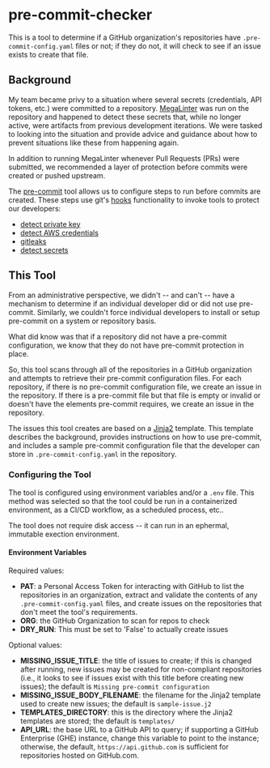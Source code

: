 # pre-commit-checker

This is a tool to determine if a GitHub organization's repositories
have `.pre-commit-config.yaml` files or not; if they do not, it will
check to see if an issue exists to create that file.

## Background

My team became privy to a situation where several secrets
(credentials, API tokens, etc.) were committed to a repository.
[MegaLinter](https://megalinter.io) was run on the repository and
happened to detect these secrets that, while no longer active,
were artifacts from previous development iterations.  We were
tasked to looking into the situation and provide advice and
guidance about how to prevent situations like these from
happening again.

In addition to running MegaLinter whenever Pull Requests (PRs)
were submitted, we recommended a layer of protection before
commits were created or pushed upstream.

The [pre-commit](https://pre-commit.com/) tool allows us to
configure steps to run before commits are created.  These
steps use git's
[hooks](https://git-scm.com/book/en/v2/Customizing-Git-Git-Hooks)
functionality to invoke tools to protect our developers:

* [detect private key](https://github.com/pre-commit/pre-commit-hooks)
* [detect AWS credentials](https://github.com/pre-commit/pre-commit-hooks)
* [gitleaks](https://github.com/zricethezav/gitleaks)
* [detect secrets](https://github.com/Yelp/detect-secrets)

## This Tool

From an administrative perspective, we didn't -- and can't -- have
a mechanism to determine if an individual developer did or did not
use pre-commit.  Similarly, we couldn't force individual
developers to install or setup pre-commit on a system or
repository basis.

What did know was that if a repository did not have a pre-commit
configuration, we know that they do not have pre-commit protection
in place.

So, this tool scans through all of the repositories in a GitHub
organization and attempts to retrieve their pre-commit configuration
files.  For each repository, if there is no pre-commit configuration
file, we create an issue in the repository.  If there is a pre-commit
file but that file is empty or invalid or doesn't have the elements
pre-commit requires, we create an issue in the repository.

The issues this tool creates are based on a
[Jinja2](https://jinja.palletsprojects.com/en/2.10.x/) template.
This template describes the background, provides instructions on
how to use pre-commit, and includes a sample pre-commit configuration
file that the developer can store in `.pre-commit-config.yaml` in
the repository.

### Configuring the Tool

The tool is configured using environment variables and/or a `.env`
file.  This method was selected so that the tool could be run
in a containerized environment, as a CI/CD workflow, as a
scheduled process, etc..

The tool does not require disk access -- it can run in an
ephermal, immutable exection environment.

#### Environment Variables

Required values:

* **PAT**: a Personal Access Token for interacting with GitHub to
  list the repositories in an organization, extract and validate
  the contents of any `.pre-commit-config.yaml` files, and
  create issues on the repositories that don't meet the tool's
  requirements.
* **ORG**: the GitHub Organization to scan for repos to check
* **DRY_RUN**: This must be set to 'False' to actually create issues

Optional values:

* **MISSING_ISSUE_TITLE**: the title of issues to create; if this is
  changed after running, new issues may be created for
  non-compliant repositories (i.e., it looks to see if issues
  exist with this title before creating new issues); the
  default is `Missing pre-commit configuration`
* **MISSING_ISSUE_BODY_FILENAME**: the filename for the Jinja2
  template used to create new issues; the default is
  `sample-issue.j2`
* **TEMPLATES_DIRECTORY**: this is the directory where the Jinja2
  templates are stored; the default is `templates/`
* **API_URL**: the base URL to a GitHub API to query; if
  supporting a GitHub Enterprise (GHE) instance, change this
  variable to point to the instance; otherwise, the default,
  `https://api.github.com` is sufficient for repositories
  hosted on GitHub.com.
